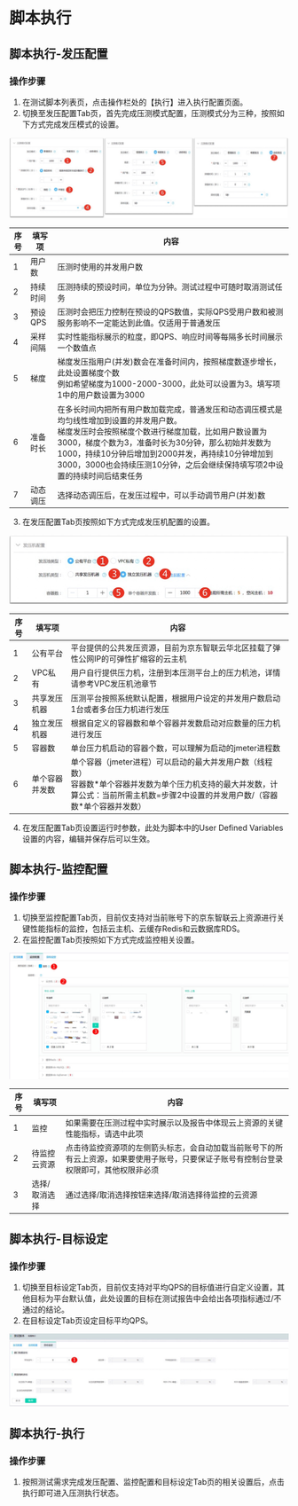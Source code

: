 # 脚本执行
## 脚本执行-发压配置
### 操作步骤
1. 在测试脚本列表页，点击操作栏处的【执行】进入执行配置页面。
2. 切换至发压配置Tab页，首先完成压测模式配置，压测模式分为三种，按照如下方式完成发压模式的设置。

![脚本执行-发压配置-压测模式](../../../../image/Perftest/perf-7.png)

|序号|填写项|内容|
|---|---|---|
|1|用户数|压测时使用的并发用户数|
|2|持续时间|压测持续的预设时间，单位为分钟。测试过程中可随时取消测试任务|
|3|预设QPS|压测时会把压力控制在预设的QPS数值，实际QPS受用户数和被测服务影响不一定能达到此值。仅适用于普通发压|
|4|采样间隔|实时性能指标展示的粒度，即QPS、响应时间等每隔多长时间展示一个数值点|
|5|梯度|梯度发压指用户(并发)数会在准备时间内，按照梯度数逐步增长，此处设置梯度个数<br>例如希望梯度为1000-2000-3000，此处可以设置为3。填写项1中的用户数设置为3000|
|6|准备时长|在多长时间内把所有用户数加载完成，普通发压和动态调压模式是均匀线性增加到设置的并发用户数。<br>梯度发压时会按照梯度个数进行梯度加载，比如用户数设置为3000，梯度个数为3，准备时长为30分钟，那么初始并发数为1000，持续10分钟后增加到2000并发，再持续10分钟增加到3000，3000也会持续压测10分钟，之后会继续保持填写项2中设置的持续时间后结束任务|
|7|动态调压|选择动态调压后，在发压过程中，可以手动调节用户(并发)数|

3. 在发压配置Tab页按照如下方式完成发压机配置的设置。

![脚本执行-发压配置-发压机配置](../../../../image/Perftest/perf-8.png)

|序号|填写项|内容|
|---|---|---|
|1|公有平台|平台提供的公共发压资源，目前为京东智联云华北区挂载了弹性公网IP的可弹性扩缩容的云主机|
|2|VPC私有|用户自行提供压力机，注册到本压测平台上的压力机池，详情请参考VPC发压机池章节|
|3|共享发压机器|压测平台按照系统默认配置，根据用户设定的并发用户数启动1台或者多台压力机进行发压|
|4|独立发压机器|根据自定义的容器数和单个容器并发数启动对应数量的压力机进行发压|
|5|容器数|单台压力机启动的容器个数，可以理解为启动的jmeter进程数|
|6|单个容器并发数|单个容器（jmeter进程）可以启动的最大并发用户数（线程数）<br>容器数\*单个容器并发数为单个压力机支持的最大并发数，计算公式：当前所需主机数=步骤2中设置的并发用户数/（容器数\*单个容器并发数）|

4. 在发压配置Tab页设置运行时参数，此处为脚本中的User Defined Variables设置的内容，编辑并保存后可以生效。

## 脚本执行-监控配置
### 操作步骤
1. 切换至监控配置Tab页，目前仅支持对当前账号下的京东智联云上资源进行关键性能指标的监控，包括云主机、云缓存Redis和云数据库RDS。
2. 在监控配置Tab页按照如下方式完成监控相关设置。

![脚本执行-发压配置-监控配置](../../../../image/Perftest/perf-9.png)

|序号|填写项|内容|
|---|---|---|
|1|监控|如果需要在压测过程中实时展示以及报告中体现云上资源的关键性能指标，请选中此项|
|2|待监控云资源|点击待监控资源项的左侧箭头标志，会自动加载当前账号下的所有云上资源，如果要使用子账号，只要保证子账号有控制台登录权限即可，其他权限非必须|
|3|选择/取消选择|通过选择/取消选择按钮来选择/取消选择待监控的云资源|

## 脚本执行-目标设定
### 操作步骤
1. 切换至目标设定Tab页，目前仅支持对平均QPS的目标值进行自定义设置，其他目标为平台默认值，此处设置的目标在测试报告中会给出各项指标通过/不通过的结论。
2. 在目标设定Tab页设定目标平均QPS。

![脚本执行-发压配置-目标设定](../../../../image/Perftest/perf-10.png)

## 脚本执行-执行
### 操作步骤
1. 按照测试需求完成发压配置、监控配置和目标设定Tab页的相关设置后，点击执行即可进入压测执行状态。